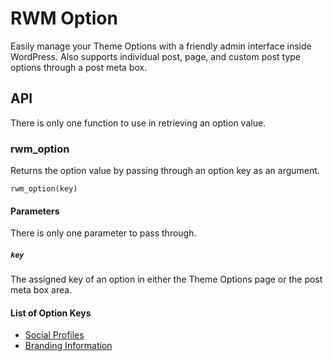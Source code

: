 # RWM Option

Easily manage your Theme Options with a friendly admin interface inside WordPress. Also supports individual post, page, and custom post type options through a post meta box.

## API

There is only one function to use in retrieving an option value.

### rwm_option

Returns the option value by passing through an option key as an argument.

```
rwm_option(key)
```

#### Parameters

There is only one parameter to pass through.

##### `key`

The assigned key of an option in either the Theme Options page or the post meta box area.

#### List of Option Keys

* [Social Profiles](https://bitbucket.org/exeQutor/rwm-option/wiki/Social)
* [Branding Information](https://bitbucket.org/exeQutor/rwm-option/wiki/Branding)